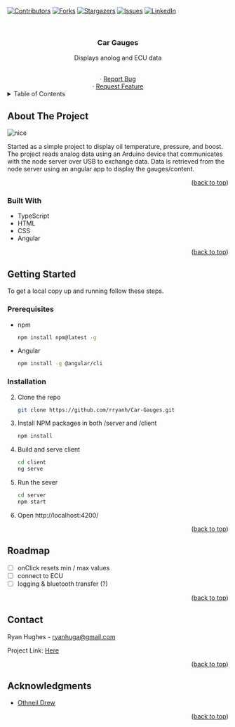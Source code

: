 

<!-- PROJECT SHIELDS -->
<!--
*** I'm using markdown "reference style" links for readability.
*** Reference links are enclosed in brackets [ ] instead of parentheses ( ).
*** See the bottom of this document for the declaration of the reference variables
*** for contributors-url, forks-url, etc. This is an optional, concise syntax you may use.
*** https://www.markdownguide.org/basic-syntax/#reference-style-links
-->

[![Contributors][contributors-shield]][contributors-url]
[![Forks][forks-shield]][forks-url]
[![Stargazers][stars-shield]][stars-url]
[![Issues][issues-shield]][issues-url]
[![LinkedIn][linkedin-shield]][linkedin-url]

<!-- PROJECT LOGO -->
<br />
<div align="center">

<h3 align="center">Car Gauges</h3>

  <p align="center">
  Displays anolog and ECU data 
    <br />
    <br />
    

  </p>
   · <a href="https://github.com/rryanh/Car-Gauges">Report Bug</a>
  <br/>
   · <a href="https://github.com/rryanh/Car-Gauges">Request Feature</a>
</div>

<!-- TABLE OF CONTENTS -->
<details>
  <summary>Table of Contents</summary>
  <ol>
    <li>
      <a href="#about-the-project">About The Project</a>
      <ul>
        <li><a href="#built-with">Built With</a></li>
      </ul>
    </li>
    <li>
      <a href="#getting-started">Getting Started</a>
      <ul>
        <li><a href="#prerequisites">Prerequisites</a></li>
        <li><a href="#installation">Installation</a></li>
      </ul>
    </li>
    <li><a href="#roadmap">Roadmap</a></li>
    <li><a href="#contact">Contact</a></li>
  </ol>
</details>

<!-- ABOUT THE PROJECT -->

## About The Project

![nice](https://user-images.githubusercontent.com/23712152/157533904-d2c9e948-e14b-4959-9013-53a431219b9f.PNG)



Started as a simple project to display oil temperature, pressure, and boost. The project reads analog data using an Arduino device that communicates with the node server over USB to exchange data. Data is retrieved from the node server using an angular app to display the gauges/content.


<p align="right">(<a href="#top">back to top</a>)</p>

### Built With

- TypeScript
- HTML
- CSS
- Angular


<p align="right">(<a href="#top">back to top</a>)</p>

<!-- GETTING STARTED -->

## Getting Started

To get a local copy up and running follow these steps.

### Prerequisites

- npm
  ```sh
  npm install npm@latest -g
  ```
- Angular
  ```sh
  npm install -g @angular/cli
  ```
### Installation

2. Clone the repo
   ```sh
   git clone https://github.com/rryanh/Car-Gauges.git
   ```
3. Install NPM packages in both /server and /client
   ```sh
   npm install
   ```
4. Build and serve client 
   ```sh
   cd client
   ng serve
   ```
5. Run the sever 
   ```sh
   cd server
   npm start
   ```
 6. Open http://localhost:4200/
<p align="right">(<a href="#top">back to top</a>)</p>

<!-- ROADMAP -->

## Roadmap

- [ ] onClick resets min / max values
- [ ] connect to ECU
- [ ] logging & bluetooth transfer (?)
<p align="right">(<a href="#top">back to top</a>)</p>

<!-- CONTACT -->

## Contact

Ryan Hughes - ryanhuga@gmail.com

Project Link: [Here](https://github.com/rryanh/Car-Gauges)

<p align="right">(<a href="#top">back to top</a>)</p>

<!-- ACKNOWLEDGMENTS -->

## Acknowledgments


- [Othneil Drew](https://github.com/othneildrew/Best-README-Template)

<p align="right">(<a href="#top">back to top</a>)</p>

[contributors-shield]: https://img.shields.io/github/contributors/rryanh/2D-WebGL-Game.svg?style=for-the-badge
[contributors-url]: https://github.com/rryanh/2D-WebGL-Game/graphs/contributors
[forks-shield]: https://img.shields.io/github/forks/rryanh/2D-WebGL-Game.svg?style=for-the-badge
[forks-url]: https://github.com/rryanh/2D-WebGL-Game/network/members
[stars-shield]: https://img.shields.io/github/stars/rryanh/2D-WebGL-Game.svg?style=for-the-badge
[stars-url]: https://github.com/rryanh/2D-WebGL-Game/stargazers
[issues-shield]: https://img.shields.io/github/issues/rryanh/2D-WebGL-Game.svg?style=for-the-badge
[issues-url]: https://github.com/rryanh/2D-WebGL-Game/issues
[license-shield]: https://img.shields.io/github/license/rryanh/2D-WebGL-Game.svg?style=for-the-badge
[license-url]: https://github.com/rryanh/2D-WebGL-Game/blob/master/LICENSE.txt
[linkedin-shield]: https://img.shields.io/badge/-LinkedIn-black.svg?style=for-the-badge&logo=linkedin&colorB=555
[linkedin-url]: https://linkedin.com/in/ryan-hughes-b27679184
